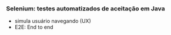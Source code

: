 ### Selenium: testes automatizados de aceitação em Java

- simula usuário navegando (UX)
- E2E: End to end


